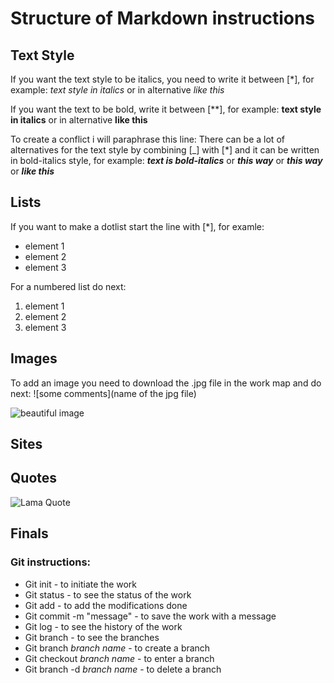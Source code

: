 # Structure of Markdown instructions

## Text Style

If you want the text style to be italics, you need to write it between [*], for example: *text style in italics* or in alternative _like this_

If you want the text to be bold, write it between [**], for example: **text style in italics** or in alternative __like this__

To create a conflict i will paraphrase this line: There can be a lot of alternatives for the text style by combining [_] with [*] and it can be written in bold-italics style, for example: *__text is bold-italics__* or _**this way**_ or ___this way___ or ***like this***

## Lists

If you want to make a dotlist start the line with [*], for examle:
* element 1
* element 2
* element 3

For a numbered list do next:
1. element 1
2. element 2
3. element 3

## Images

To add an image you need to download the .jpg file in the work map and do next: ![some comments](name of the jpg file)

![beautiful image](<beautiful image.jpg>)
## Sites

## Quotes

![Lama Quote](<Dalai Lama quote.jpg>)

## Finals
### Git instructions:
* Git init - to initiate the work
* Git status - to see the status of the work
* Git add - to add the modifications done
* Git commit -m "message" - to save the work with a message
* Git log - to see the history of the work
* Git branch - to see the branches
* Git branch _branch name_ - to create a branch
* Git checkout _branch name_ - to enter a branch
* Git branch -d _branch name_ - to delete a branch
